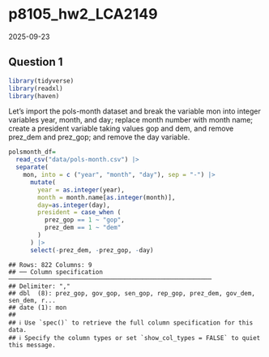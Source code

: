 p8105_hw2_LCA2149
================
2025-09-23

## Question 1

``` r
library(tidyverse)
library(readxl)
library(haven)
```

Let’s import the pols-month dataset and break the variable mon into
integer variables year, month, and day; replace month number with month
name; create a president variable taking values gop and dem, and remove
prez_dem and prez_gop; and remove the day variable.

``` r
polsmonth_df=
  read_csv("data/pols-month.csv") |>
  separate(
    mon, into = c ("year", "month", "day"), sep = "-") |>
      mutate(
        year = as.integer(year),
        month = month.name[as.integer(month)],
        day=as.integer(day),
        president = case_when (
          prez_gop == 1 ~ "gop",
          prez_dem == 1 ~ "dem"
        )
      ) |>
      select(-prez_dem, -prez_gop, -day)
```

    ## Rows: 822 Columns: 9
    ## ── Column specification ────────────────────────────────────────────────────────
    ## Delimiter: ","
    ## dbl  (8): prez_gop, gov_gop, sen_gop, rep_gop, prez_dem, gov_dem, sen_dem, r...
    ## date (1): mon
    ## 
    ## ℹ Use `spec()` to retrieve the full column specification for this data.
    ## ℹ Specify the column types or set `show_col_types = FALSE` to quiet this message.
